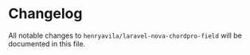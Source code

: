 # Changelog

All notable changes to `henryavila/laravel-nova-chordpro-field` will be documented in this file.

